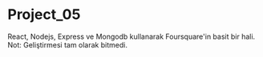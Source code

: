 # Project_05
React, Nodejs, Express ve Mongodb kullanarak Foursquare'in basit bir hali. Not: Geliştirmesi tam olarak bitmedi.
